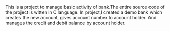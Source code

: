 This is a project to manage basic activity of bank.The entire source code of the project is witten in C language. 
In project,I created a demo bank which creates the new account, gives account number to account holder. And manages
the credit and debit balance by account holder.
